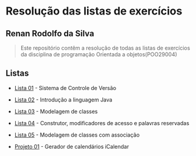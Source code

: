 # Resolução das listas de exercícios

## Renan Rodolfo da Silva


> Este repositório contêm a resolução de  todas as listas de exercícios da disciplina  de programação Orientada a objetos(POO29004)

## Listas

* [Lista 01](Listas/lista-01) - Sistema de Controle de Versão

* [Lista 02](Listas/lista-02) - Introdução a linguagem Java

* [Lista 03](Listas/lista-03) - Modelagem de classes

* [Lista 04](Listas/lista-04) - Construtor, modificadores de acesso e palavras reservadas

* [Lista 05](Listas/lista-05) - Modelagem de classes com associação

* [Projeto 01](Projetos/Projeto1) - Gerador de calendários iCalendar



